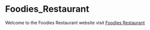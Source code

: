 # Foodies_Restaurant
Welcome to the Foodies Restaurant website
visit <a href="https://foodiesrestaurant-dev.netlify.app/" target="_blank">Foodies Restaurant</a> 

